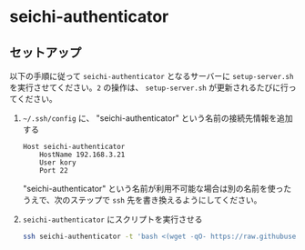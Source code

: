 # seichi-authenticator

## セットアップ

以下の手順に従って `seichi-authenticator` となるサーバーに `setup-server.sh` を実行させてください。`2` の操作は、 `setup-server.sh` が更新されるたびに行ってください。

1. `~/.ssh/config` に、 "seichi-authenticator" という名前の接続先情報を追加する

    ```
    Host seichi-authenticator
        HostName 192.168.3.21
        User kory
        Port 22
    ```

    "seichi-authenticator" という名前が利用不可能な場合は別の名前を使ったうえで、次のステップで `ssh` 先を書き換えるようにしてください。

2. `seichi-authenticator` にスクリプトを実行させる

    ```bash
    ssh seichi-authenticator -t 'bash <(wget -qO- https://raw.githubusercontent.com/GiganticMinecraft/seichi_open_servers/main/seichi-authenticator/setup-server.sh)'
    ```
